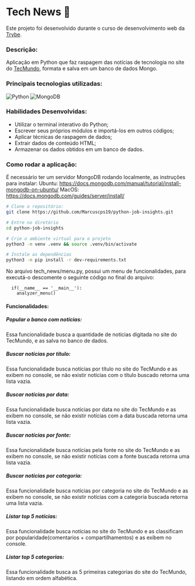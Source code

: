 # Tech News :newspaper:

Este projeto foi desenvolvido durante o curso de desenvolvimento web da [Trybe](https://www.betrybe.com/).

### Descrição:
Aplicação em Python que faz raspagem das notícias de tecnologia no site do [TecMundo](https://www.tecmundo.com.br/novidades), formata e salva em um banco de dados Mongo.


### Principais tecnologias utilizadas:
![Python](https://img.shields.io/badge/python-3670A0?style=for-the-badge&logo=python&logoColor=ffdd54)
![MongoDB](https://img.shields.io/badge/MongoDB-%234ea94b.svg?style=for-the-badge&logo=mongodb&logoColor=white)

### Habilidades Desenvolvidas: 

- Utilizar o terminal interativo do Python;
- Escrever seus próprios módulos e importá-los em outros códigos;
- Aplicar técnicas de raspagem de dados;
- Extrair dados de conteúdo HTML;
- Armazenar os dados obtidos em um banco de dados.

### Como rodar a aplicação:

É necessário ter um servidor MongoDB rodando localmente, as instruções para instalar:
Ubuntu: https://docs.mongodb.com/manual/tutorial/install-mongodb-on-ubuntu/ 
MacOS: https://docs.mongodb.com/guides/server/install/

```bash
# Clone o repositório:
git clone https://github.com/Marcuscps19/python-job-insights.git

# Entre no diretório
cd python-job-insights

# Crie o ambiente virtual para o projeto
python3 -m venv .venv && source .venv/bin/activate

# Instale as dependências
python3 -m pip install -r dev-requirements.txt
```

No arquivo tech_news/menu.py, possui um menu de funcionalidades, para executá-o descomente o seguinte código no final do arquivo:

```
  if(__name__ == '__main__'):
    analyzer_menu()
```

#### Funcionalidades:

##### Popular o banco com notícias:
  Essa funcionalidade busca a quantidade de notícias digitada no site do TecMundo, e as salva no banco de dados.

##### Buscar notícias por título:
  Essa funcionalidade busca notícias por título no site do TecMundo  e as exibem no console, se não existir notícias com o título buscado retorna uma lista vazia.

##### Buscar notícias por data:
  Essa funcionalidade busca notícias por data no site do TecMundo  e as exibem no console, se não existir notícias com a data buscada retorna uma lista vazia.

##### Buscar notícias por fonte:
  Essa funcionalidade busca notícias pela fonte no site do TecMundo  e as exibem no console, se não existir notícias com a fonte buscada retorna uma lista vazia.

##### Buscar notícias por categoria:
  Essa funcionalidade busca notícias por categoria no site do TecMundo  e as exibem no console, se não existir notícias com a categoria buscada retorna uma lista vazia.

##### Listar top 5 notícias:
  Essa funcionalidade busca notícias no site do TecMundo e as classificam por popularidade(comentarios + compartilhamentos) e as exibem no console.

##### Listar top 5 categorias:
 Essa funcionalidade busca as 5 primeiras categorias do site do TecMundo, listando em ordem alfabética.
